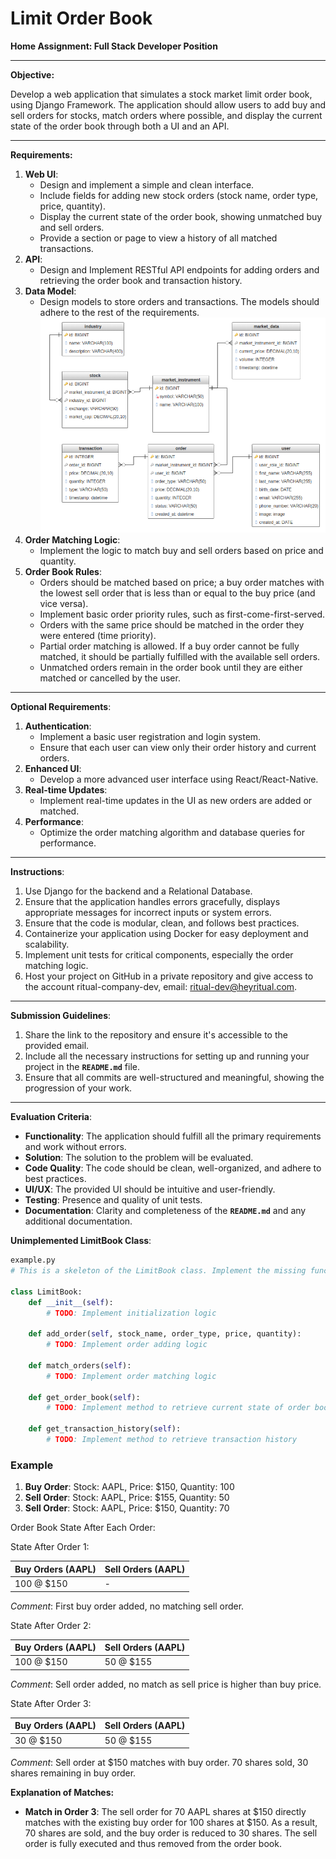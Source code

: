 # Limit Order Book

**Home Assignment: Full Stack Developer Position**

---

**Objective:**

Develop a web application that simulates a stock market limit order book, using Django Framework. The application should allow users to add buy and sell orders for stocks, match orders where possible, and display the current state of the order book through both a UI and an API.

---

**Requirements:**

1. **Web UI**:
    - Design and implement a simple and clean interface.
    - Include fields for adding new stock orders (stock name, order type, price, quantity).
    - Display the current state of the order book, showing unmatched buy and sell orders.
    - Provide a section or page to view a history of all matched transactions.
2. **API**:
    - Design and Implement RESTful API endpoints for adding orders and retrieving the order book and transaction history.
3. **Data Model**:
    - Design models to store orders and transactions. The models should adhere to the rest of the requirements.
    ![ERD diagram](ERD.png)
4. **Order Matching Logic**:
    - Implement the logic to match buy and sell orders based on price and quantity.
5. **Order Book Rules**:
    - Orders should be matched based on price; a buy order matches with the lowest sell order that is less than or equal to the buy price (and vice versa).
    - Implement basic order priority rules, such as first-come-first-served.
    - Orders with the same price should be matched in the order they were entered (time priority).
    - Partial order matching is allowed. If a buy order cannot be fully matched, it should be partially fulfilled with the available sell orders.
    - Unmatched orders remain in the order book until they are either matched or cancelled by the user.

---

**Optional Requirements**:

1. **Authentication**:
    - Implement a basic user registration and login system.
    - Ensure that each user can view only their order history and current orders.
2. **Enhanced UI**:
    - Develop a more advanced user interface using React/React-Native.
3. **Real-time Updates**:
    - Implement real-time updates in the UI as new orders are added or matched.
4. **Performance**:
    - Optimize the order matching algorithm and database queries for performance.

---

**Instructions**:

1. Use Django for the backend and a Relational Database.
2. Ensure that the application handles errors gracefully, displays appropriate messages for incorrect inputs or system errors.
3. Ensure that the code is modular, clean, and follows best practices.
4. Containerize your application using Docker for easy deployment and scalability.
5. Implement unit tests for critical components, especially the order matching logic.
6. Host your project on GitHub in a private repository and give access to the account ritual-company-dev, email: [ritual-dev@heyritual.com](mailto:ritual-dev@heyritual.com).

---

**Submission Guidelines**:

1. Share the link to the repository and ensure it's accessible to the provided email.
2. Include all the necessary instructions for setting up and running your project in the **`README.md`** file.
3. Ensure that all commits are well-structured and meaningful, showing the progression of your work.

---

**Evaluation Criteria**:

- **Functionality**: The application should fulfill all the primary requirements and work without errors.
- **Solution**: The solution to the problem will be evaluated.
- **Code Quality**: The code should be clean, well-organized, and adhere to best practices.
- **UI/UX**: The provided UI should be intuitive and user-friendly.
- **Testing**: Presence and quality of unit tests.
- **Documentation**: Clarity and completeness of the **`README.md`** and any additional documentation.

**Unimplemented LimitBook Class**:

```python
example.py
# This is a skeleton of the LimitBook class. Implement the missing functionalities. You can add more functions. Names are not critical - focus on functionality.

class LimitBook:
    def __init__(self):
        # TODO: Implement initialization logic

    def add_order(self, stock_name, order_type, price, quantity):
        # TODO: Implement order adding logic

    def match_orders(self):
        # TODO: Implement order matching logic

    def get_order_book(self):
        # TODO: Implement method to retrieve current state of order book

    def get_transaction_history(self):
        # TODO: Implement method to retrieve transaction history

```

### **Example**

1. **Buy Order**: Stock: AAPL, Price: $150, Quantity: 100
2. **Sell Order**: Stock: AAPL, Price: $155, Quantity: 50
3. **Sell Order**: Stock: AAPL, Price: $150, Quantity: 70

Order Book State After Each Order:

State After Order 1:

| Buy Orders (AAPL) | Sell Orders (AAPL) |
| --- | --- |
| 100 @ $150 | - |

*Comment*: First buy order added, no matching sell order.

State After Order 2:

| Buy Orders (AAPL) | Sell Orders (AAPL) |
| --- | --- |
| 100 @ $150 | 50 @ $155 |

*Comment*: Sell order added, no match as sell price is higher than buy price.

State After Order 3:

| Buy Orders (AAPL) | Sell Orders (AAPL) |
| --- | --- |
| 30 @ $150 | 50 @ $155 |

*Comment*: Sell order at $150 matches with buy order. 70 shares sold, 30 shares remaining in buy order.

**Explanation of Matches:**

- **Match in Order 3**: The sell order for 70 AAPL shares at $150 directly matches with the existing buy order for 100 shares at $150. As a result, 70 shares are sold, and the buy order is reduced to 30 shares. The sell order is fully executed and thus removed from the order book.
